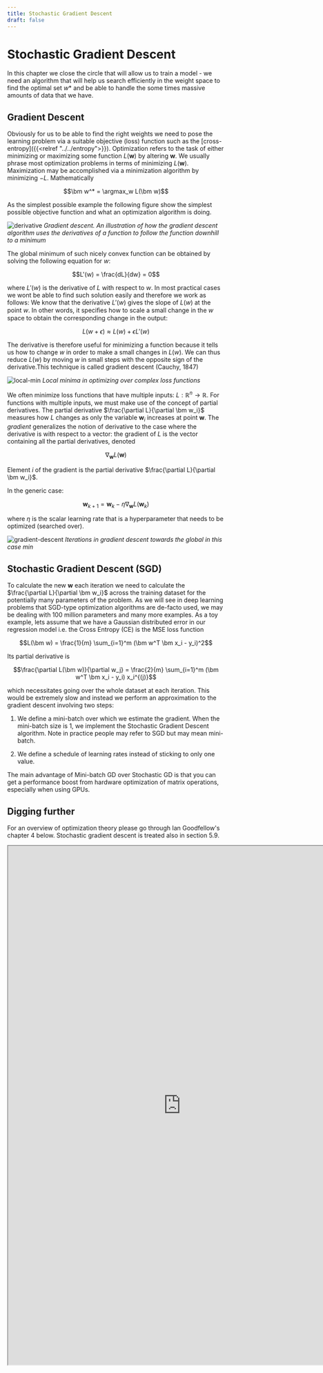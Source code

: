 ```yaml
---
title: Stochastic Gradient Descent
draft: false
---
```


# Stochastic Gradient Descent

In this chapter we close the circle that will allow us to train a model - we need an algorithm that will help us search efficiently in the weight space to find the optimal set $w*$ and be able to handle the some times massive amounts of data that we have. 

## Gradient Descent

Obviously for us to be able to find the right weights we need to pose the learning problem via a suitable objective (loss) function such as the [cross-entropy]({{<relref "../../entropy">}}).  Optimization refers to the task of either minimizing or maximizing some function $L(\bm w)$ by altering $\bm w$. We usually phrase most optimization problems in terms of minimizing $L(\bm w)$. Maximization may be accomplished via a minimization algorithm by minimizing $−L$. Mathematically

$$\bm w^* = \argmax_w L(\bm w)$$

As the simplest possible example the following figure show the simplest possible objective function and what an optimization algorithm is doing. 

![derivative](images/derivative.png#center)
*Gradient descent. An illustration of how the gradient descent algorithm uses the derivatives of a function to follow the function downhill to a minimum*

The global minimum of such nicely convex function can be obtained by solving the following equation for $w$: 

$$L'(w) = \frac{dL}{dw} = 0$$ 

where $L'(w)$ is the derivative of $L$ with respect to $w$. In most practical cases we wont be able to find such solution easily and therefore we work as follows: We know that the  derivative $L'(w)$ gives the slope of $L(w)$ at the point $w$. In other words, it speciﬁes how to scale a small change in the $w$ space to obtain the corresponding change in the output: 

$$ L(w + \epsilon) \approx L(w) + \epsilon L'(w)$$

The derivative is therefore useful for minimizing a function because it tells us how to change $w$ in order to make a small changes in $L(w$). We can thus reduce $L(w)$ by moving $w$ in small steps with the opposite sign of the derivative.This technique is called gradient descent (Cauchy, 1847) 

![local-min](images/local-min.png#center)
*Local minima in optimizing over complex loss functions*

We often minimize loss functions that have multiple inputs: $L: \mathbb R^n→ \mathbb R$. For functions with multiple inputs, we must make use of the concept of partial derivatives. The partial derivative $\frac{\partial L}{\partial \bm w_i}$ measures how $L$ changes as only the variable $\bm w_i$ increases at point $\bm w$. The _gradient_ generalizes the notion of derivative to the case where the derivative is with respect to a vector: the gradient of $L$ is the vector containing all the partial derivatives, denoted

$$\nabla_{\bm w} L(\bm w)$$

Element $i$ of the gradient is the partial derivative $\frac{\partial L}{\partial \bm w_i}$.

In the generic case: 

$$\bm w_{k+1} = \bm w_k - \eta \nabla_{\bm w} L(\bm w_k)$$

where $\eta$ is the scalar learning rate that is a hyperparameter that needs to be optimized (searched over). 

![gradient-descent](images/gradient-descent.png#center)
*Iterations in gradient descent towards the global in this case min*


## Stochastic Gradient Descent (SGD)

To calculate the new $\bm w$ each iteration we need to calculate the $\frac{\partial L}{\partial \bm w_i}$ across the training dataset for the potentially many parameters of the problem. As we will see in deep learning problems that SGD-type optimization algorithms are de-facto used, we may be dealing with 100 million parameters and many more examples. As a toy example, lets assume that we have a Gaussian distributed error in our regression model i.e. the Cross Entropy (CE) is the MSE loss function 

$$L(\bm w) = \frac{1}{m} \sum_{i=1}^m (\bm w^T \bm x_i - y_i)^2$$

Its partial derivative is 

$$\frac{\partial L(\bm w)}{\partial w_j} = \frac{2}{m} \sum_{i=1}^m (\bm w^T \bm x_i - y_i) x_i^{(j)}$$

which necessitates going over the whole dataset at each iteration. This would be extremely slow and instead we perform an approximation to the gradient descent involving two steps:

1. We define a mini-batch over which we estimate the gradient. When the mini-batch size is 1, we implement the Stochastic Gradient Descent algorithm. Note in practice people may refer to SGD but may mean mini-batch. 
   
2. We define a schedule of learning rates instead of sticking to only one value. 

The main advantage of Mini-batch GD over Stochastic GD is that you can get a performance boost from hardware optimization of matrix operations, especially when using GPUs.


## Digging further

For an overview of optimization theory please go through Ian Goodfellow's chapter 4 below. Stochastic gradient descent is treated also in section 5.9.

<iframe src="https://www.deeplearningbook.org/contents/numerical.html" width="800" height="1200"></iframe>
